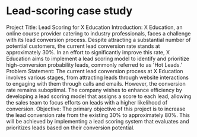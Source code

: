 # Lead-scoring case study
Project Title: Lead Scoring for X Education
 Introduction: X Education, an online course provider catering to industry professionals, faces a challenge with its lead conversion process. Despite attracting a substantial number of potential customers, the current lead conversion rate stands at approximately 30%. In an effort to significantly improve this rate, X Education aims to implement a lead scoring model to identify and prioritize high-conversion probability leads, commonly referred to as 'Hot Leads.'
Problem   Statement: The current lead conversion process at X Education involves various stages, from attracting leads through website interactions to engaging with them through calls and emails. However, the conversion rate remains suboptimal. The company wishes to enhance efficiency by developing a lead scoring model that assigns a score to each lead, allowing the sales team to focus efforts on leads with a higher likelihood of conversion.
Objective: The primary objective of this project is to increase the lead conversion rate from the existing 30% to approximately 80%. This will be achieved by implementing a lead scoring system that evaluates and prioritizes leads based on their conversion potential.
